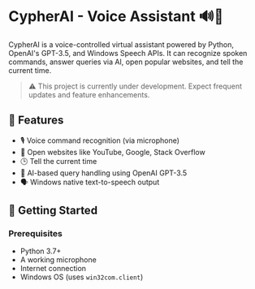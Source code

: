 # CypherAI - Voice Assistant 🔊🤖

CypherAI is a voice-controlled virtual assistant powered by Python, OpenAI's GPT-3.5, and Windows Speech APIs. It can recognize spoken commands, answer queries via AI, open popular websites, and tell the current time.

> ⚠️ This project is currently under development. Expect frequent updates and feature enhancements.

## 🧠 Features

- 🎙 Voice command recognition (via microphone)
- 🔗 Open websites like YouTube, Google, Stack Overflow
- 🕒 Tell the current time
- 🧠 AI-based query handling using OpenAI GPT-3.5
- 🗣 Windows native text-to-speech output

## 🚀 Getting Started

### Prerequisites

- Python 3.7+
- A working microphone
- Internet connection
- Windows OS (uses `win32com.client`)


